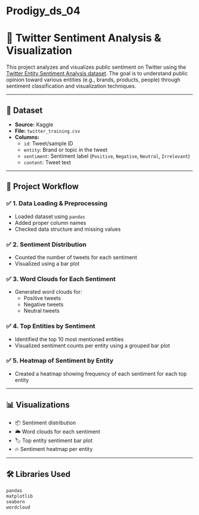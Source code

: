 # Prodigy_ds_04
# 🧠 Twitter Sentiment Analysis & Visualization

This project analyzes and visualizes public sentiment on Twitter using the [Twitter Entity Sentiment Analysis dataset](https://www.kaggle.com/datasets/jp797498e/twitter-entity-sentiment-analysis). The goal is to understand public opinion toward various entities (e.g., brands, products, people) through sentiment classification and visualization techniques.

---

## 📁 Dataset

- **Source:** Kaggle  
- **File:** `twitter_training.csv`  
- **Columns:**
  - `id`: Tweet/sample ID
  - `entity`: Brand or topic in the tweet
  - `sentiment`: Sentiment label (`Positive`, `Negative`, `Neutral`, `Irrelevant`)
  - `content`: Tweet text

---

## 🚀 Project Workflow

### ✅ 1. Data Loading & Preprocessing
- Loaded dataset using `pandas`
- Added proper column names
- Checked data structure and missing values

### ✅ 2. Sentiment Distribution
- Counted the number of tweets for each sentiment
- Visualized using a bar plot

### ✅ 3. Word Clouds for Each Sentiment
- Generated word clouds for:
  - Positive tweets
  - Negative tweets
  - Neutral tweets

### ✅ 4. Top Entities by Sentiment
- Identified the top 10 most mentioned entities
- Visualized sentiment counts per entity using a grouped bar plot

### ✅ 5. Heatmap of Sentiment by Entity
- Created a heatmap showing frequency of each sentiment for each top entity

---

## 📊 Visualizations

- 📦 Sentiment distribution 
- 🌥 Word clouds for each sentiment
- 🏷 Top entity sentiment bar plot
- 🔥 Sentiment heatmap per entity

---

## 🛠️ Libraries Used

```bash
pandas
matplotlib
seaborn
wordcloud

